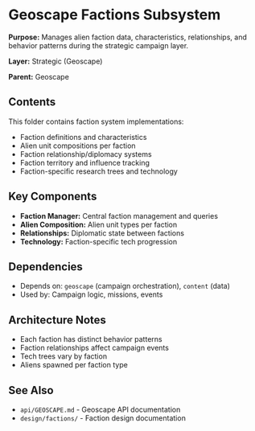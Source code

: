 # Geoscape Factions Subsystem

**Purpose:** Manages alien faction data, characteristics, relationships, and behavior patterns during the strategic campaign layer.

**Layer:** Strategic (Geoscape)

**Parent:** Geoscape

## Contents

This folder contains faction system implementations:
- Faction definitions and characteristics
- Alien unit compositions per faction
- Faction relationship/diplomacy systems
- Faction territory and influence tracking
- Faction-specific research trees and technology

## Key Components

- **Faction Manager:** Central faction management and queries
- **Alien Composition:** Alien unit types per faction
- **Relationships:** Diplomatic state between factions
- **Technology:** Faction-specific tech progression

## Dependencies

- Depends on: `geoscape` (campaign orchestration), `content` (data)
- Used by: Campaign logic, missions, events

## Architecture Notes

- Each faction has distinct behavior patterns
- Faction relationships affect campaign events
- Tech trees vary by faction
- Aliens spawned per faction type

## See Also

- `api/GEOSCAPE.md` - Geoscape API documentation
- `design/factions/` - Faction design documentation
